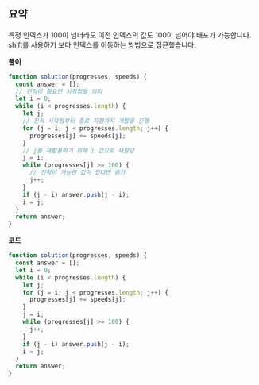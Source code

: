 ## 요약

특정 인덱스가 100이 넘더라도 이전 인덱스의 값도 100이 넘어야 배포가 가능합니다.  
shift를 사용하기 보다 인덱스를 이동하는 방법으로 접근했습니다.

**풀이**

```javascript
function solution(progresses, speeds) {
  const answer = [];
  // 진척이 필요한 시작점을 의미
  let i = 0;
  while (i < progresses.length) {
    let j;
    // 진척 시작점부터 종료 지점까지 개발을 진행
    for (j = i; j < progresses.length; j++) {
      progresses[j] += speeds[j];
    }
    // j를 재활용하기 위해 i 값으로 재할당
    j = i;
    while (progresses[j] >= 100) {
      // 진척이 가능한 값이 있다면 증가
      j++;
    }
    if (j - i) answer.push(j - i);
    i = j;
  }
  return answer;
}
```

**코드**

```javascript
function solution(progresses, speeds) {
  const answer = [];
  let i = 0;
  while (i < progresses.length) {
    let j;
    for (j = i; j < progresses.length; j++) {
      progresses[j] += speeds[j];
    }
    j = i;
    while (progresses[j] >= 100) {
      j++;
    }
    if (j - i) answer.push(j - i);
    i = j;
  }
  return answer;
}
```
